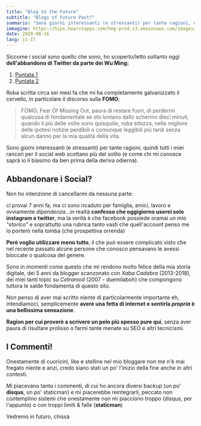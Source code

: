 ```yaml
---
title: "Blog to the Future"
subtitle: "Blogs of Future Past?"
sommario: "Sono giorni interessanti (e stressanti) per tante ragioni, quindi tutti i miei rancori per il social web scottano più del solito."
immagine: https://hips.hearstapps.com/hmg-prod.s3.amazonaws.com/images/ritornoalfuturo-1521733618.jpg
date: 2020-06-16
lang: it-IT
---
```


Siccome i social sono quello che sono, ho scoperto/letto soltanto oggi **dell'abbandono di Twitter da parte dei Wu Ming:**

1. [Puntata 1](https://www.wumingfoundation.com/giap/2019/12/lamore-e-fortissimo-il-corpo-no-1-twitter-addio/)
2. [Puntata 2](https://www.wumingfoundation.com/giap/2019/12/lamore-e-fortissimo-il-corpo-no-2-dieci-anni-di-twitter/)

Roba scritta circa sei mesi fa che mi ha completamente galvanizzato il cervello, in particolare il discorso sulla **FOMO**:

> FOMO, Fear Of Missing Out, paura di restare fuori, di perdermi qualcosa di fondamentale se sto lontano dallo schermo dieci minuti, quando il più delle volte sono quisquilie, roba sdozza, nella migliore delle ipotesi notizie perdibili o comunque leggibili più tardi senza alcun danno per la mia qualità della vita.

Sono giorni interessanti (e stressanti) per tante ragioni, quindi tutti i miei rancori per il social web scottano più del solito (e come chi mi conosce saprà io li biasimo da ben prima della deriva odierna).

## Abbandonare i Social?

Non ho intenzione di cancellarmi da nessuna parte: 

ci provai 7 anni fa, ma ci sono ricaduto per famiglia, amici, lavoro e ovviamente _dipendenza_...in realtà **confesso che oggigiorno userei solo instagram e twitter**, ma la verità è che facebook possiede oramai un mio _"storico"_ e soprattutto una rubrica tanto vasti che quell'account penso me lo porterò nella tomba (che prospettiva orrenda)

**Però voglio utilizzare meno tutto**, il che può essere complicato visto che nel recente passato alcune persone che conosco pensavano le avessi bloccate o qualcosa del genere.

Sono in momenti come questo che mi rendono molto felice della mia storia digitale, dei 5 anni da blogger scanzonato con _Xaba Cadabra_ (2013-2018), dei miei tanti topic su _Cetramod_ (2007 - duemilaboh) che compongono tuttora le salde fondamenta di questo sito.

Non penso di aver mai scritto niente di particolarmente importante eh, intendiamoci, semplicemente **avere una fetta di internet e sentirla _propria_ è una bellissima sensazione**.

**Ragion per cui proverò a scrivere un pelo più spesso pure qui**, senza aver paura di risultare prolisso o farmi tante menate su SEO e altri tecnicismi.

## I Commenti!

Onestamente di cuoricini, like e stelline nel mio bloggare non me n'è mai fregato niente e anzi, credo siano stati un po' l'inizio della fine anche in altri contesti.

Mi piacevano tanto i commenti, di cui ho ancora diversi backup (un po' **disqus**, un po' staticman) e mi piacerebbe reintegrarli, peccato non contemplino sistemi che onestamente non mi piacciono troppo (disqus, per l'appunto) o con troppi limiti & falle (**staticman**)

Vedremo in futuro, chissà
